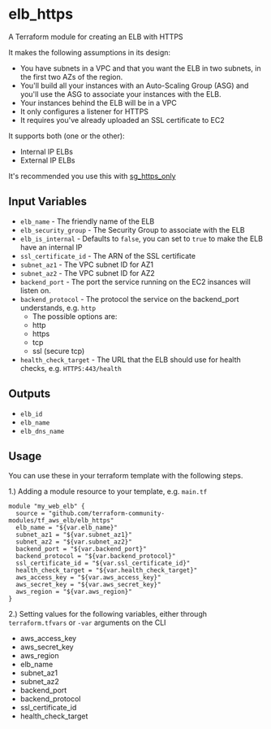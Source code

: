 elb_https
==================
A Terraform module for creating an ELB with HTTPS

It makes the following assumptions in its design:
* You have subnets in a VPC and that you want the ELB in two subnets,
  in the first two AZs of the region.
* You'll build all your instances with an Auto-Scaling Group (ASG)
  and you'll use the ASG to associate your instances with the ELB.
* Your instances behind the ELB will be in a VPC
* It only configures a listener for HTTPS
* It requires you've already uploaded an SSL certificate to EC2

It supports both (one or the other):
- Internal IP ELBs
- External IP ELBs

It's recommended you use this with
[sg_https_only](https://github.com/terraform-community-modules/tf_aws_sg/tree/master/sg_https_only#sg_https_only-terraform-module)

Input Variables
---------------

- `elb_name` - The friendly name of the ELB
- `elb_security_group` - The Security Group to associate with the ELB
- `elb_is_internal` - Defaults to `false`, you can set to `true` to make
   the ELB have an internal IP
- `ssl_certificate_id` - The ARN of the SSL certificate
- `subnet_az1` - The VPC subnet ID for AZ1
- `subnet_az2` - The VPC subnet ID for AZ2
- `backend_port` - The port the service running on the EC2 insances
    will listen on.
- `backend_protocol` - The protocol the service on the backend_port
    understands, e.g. `http` 
    - The possible options are:
    - http
    - https
    - tcp
    - ssl (secure tcp)
- `health_check_target` - The URL that the ELB should use for health
    checks, e.g. `HTTPS:443/health`

Outputs
------

- `elb_id`
- `elb_name`
- `elb_dns_name`

Usage
-----

You can use these in your terraform template with the following steps.

1.) Adding a module resource to your template, e.g. `main.tf`

```
module "my_web_elb" {
  source = "github.com/terraform-community-modules/tf_aws_elb/elb_https"
  elb_name = "${var.elb_name}"
  subnet_az1 = "${var.subnet_az1}"
  subnet_az2 = "${var.subnet_az2}"
  backend_port = "${var.backend_port}"
  backend_protocol = "${var.backend_protocol}"
  ssl_certificate_id = "${var.ssl_certificate_id}"
  health_check_target = "${var.health_check_target}"
  aws_access_key = "${var.aws_access_key}"
  aws_secret_key = "${var.aws_secret_key}"
  aws_region = "${var.aws_region}"
}
```

2.) Setting values for the following variables, either through `terraform.tfvars` or `-var` arguments on the CLI

- aws_access_key
- aws_secret_key
- aws_region
- elb_name
- subnet_az1
- subnet_az2
- backend_port
- backend_protocol
- ssl_certificate_id
- health_check_target

